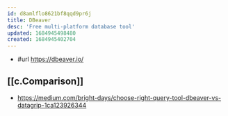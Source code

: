 ```yaml
---
id: d8amlflo8621bf8qqd9pr6j
title: DBeaver
desc: 'Free multi-platform database tool'
updated: 1684945498480
created: 1684945402704
---
```


- #url https://dbeaver.io/

## [[c.Comparison]]

- https://medium.com/bright-days/choose-right-query-tool-dbeaver-vs-datagrip-1ca123926344
